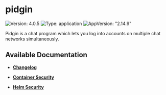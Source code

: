 # pidgin

![Version: 4.0.5](https://img.shields.io/badge/Version-4.0.5-informational?style=flat-square) ![Type: application](https://img.shields.io/badge/Type-application-informational?style=flat-square) ![AppVersion: "2.14.9"](https://img.shields.io/badge/AppVersion-"2.14.9"-informational?style=flat-square)

Pidgin is a chat program which lets you log into accounts on multiple chat networks simultaneously.

## Available Documentation

- [**Changelog**](CHANGELOG)

- [**Container Security**](container-security)

- [**Helm Security**](helm-security)

